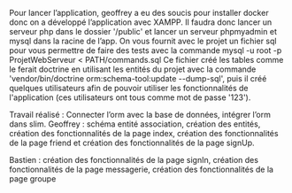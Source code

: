 Pour lancer l’application, geoffrey a eu des soucis pour installer docker donc on a développé l’application avec XAMPP. Il faudra donc lancer un serveur php dans le dossier '/public' et lancer un serveur phpmyadmin et mysql dans la racine de l’app. On vous fournit avec le projet un fichier sql pour vous permettre de faire des tests avec la commande mysql -u root -p ProjetWebServeur < PATH/commands.sql
Ce fichier créé les tables comme le ferait doctrine en utilisant les entités du projet avec la commande 'vendor/bin/doctrine orm:schema-tool:update --dump-sql', puis il créé quelques utilisateurs afin de pouvoir utiliser les fonctionnalités de l'application (ces utilisateurs ont tous comme mot de passe '123').


Travail réalisé :
Connecter l’orm avec la base de données, intégrer l’orm dans slim.
Geoffrey :  schéma entité association, création des entités, création des fonctionnalités de la page index, création des fonctionnalités de la page friend et création des fonctionnalités de la page signUp.

Bastien : création des fonctionnalités de la page signIn, création des fonctionnalités de la page messagerie, création des fonctionnalités de la page groupe
